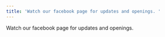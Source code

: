 ```yaml
---
title: 'Watch our facebook page for updates and openings. '
---
```

Watch our facebook page for updates and openings.
